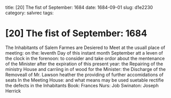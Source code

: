 title: [20] The fist of September: 1684
date: 1684-09-01
slug: d1e2230
category: salvrec
tags: 


<div markdown class="doc" id="d1e2230">


# [20] The fist of September: 1684

The Inhabitants of Salem Farmes are Desiered to Meet at the usuall place of meeting: on the: leventh Day of this instant month September att a leven of the clock in the forenoon: to consider and take ordor about the mentenance of the Minister after the expiration of this present year: the Repairing of the ministry House and carriing in of wood for the Minister: the Discharge of the Removeall of Mr. Lawson heather the providing of further accomidations of seats In the Meeting House: and what means may be used suetable rectifie the defects in the Inhabitants Book: Frances Nurs: Job Swinaton: Joseph Herrick
</div>
